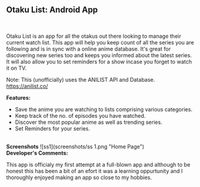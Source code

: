 <h2><b>Otaku List: Android App</b></h2> <br>

Otaku List is an app for all the otakus out there looking to manage their current watch list.
This app will help you keep count of all the series you are following and is in sync with a online anime database.
It's great for discovering new series too and keeps you informed about the latest series.
It will also allow you to set reminders for a show incase you forget to watch it on TV.

Note:
This (unofficially) uses the ANILIST API and Database.
https://anilist.co/


<b>Features:</b>
- Save the anime you are watching to lists comprising various categories.
- Keep track of the no. of episodes you have watched.
- Discover the most popular anime as well as trending series.
- Set Reminders for your series.

<br>
<b>Screenshots</b>
![ss1](screenshots/ss 1.png "Home Page") 

<br>
<b>Developer's Comments:</b>

This app is officialy my first attempt at a full-blown app and although to be honest this has been a bit of an efort it was a learning oppurtunity and I thoroughly enjoyed making an app so close to my hobbies.
